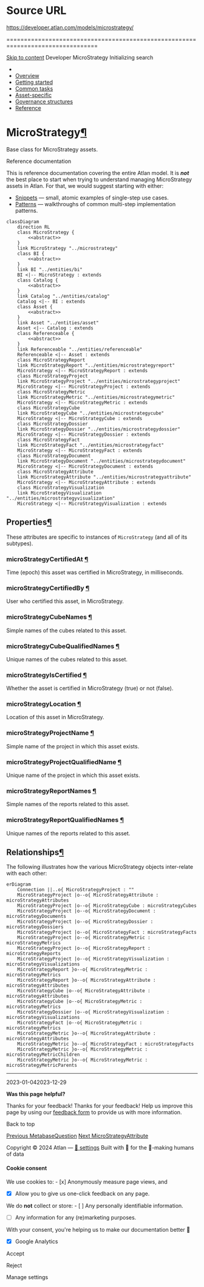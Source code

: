 # Source URL
https://developer.atlan.com/models/microstrategy/

================================================================================

<!--
canonical: https://developer.atlan.com/models/microstrategy/
meta-content-security-policy: object-src 'none'; base-uri 'self'; manifest-src 'self'; media-src 'self';
meta-description: Dear Developers
meta-generator: mkdocs-1.6.1, mkdocs-material-9.6.14
meta-og-description: Dear Developers
meta-og-image: https://developer.atlan.com/assets/images/social/models/microstrategy/index.png
meta-og-image-height: 630
meta-og-image-type: image/png
meta-og-image-width: 1200
meta-og-title: MicroStrategy - Developer
meta-og-type: website
meta-og-url: https://developer.atlan.com/models/microstrategy/
meta-twitter:card: summary_large_image
meta-twitter:description: Dear Developers
meta-twitter:image: https://developer.atlan.com/assets/images/social/models/microstrategy/index.png
meta-twitter:title: MicroStrategy - Developer
meta-viewport: width=device-width,initial-scale=1
title: MicroStrategy - Developer
-->

[Skip to content](#microstrategy) Developer MicroStrategy Initializing search 

* 
* [Overview](../..)
* [Getting started](../../getting-started/)
* [Common tasks](../../snippets/)
* [Asset\-specific](../../patterns/)
* [Governance structures](../../governance/)
* [Reference](../../reference/)

MicroStrategy[¶](#microstrategy "Permanent link")
=================================================

Base class for MicroStrategy assets.

Reference documentation

This is reference documentation covering the entire Atlan model. It is ***not*** the best place to start when trying to understand managing MicroStrategy assets in Atlan. For that, we would suggest starting with either:

* [Snippets](../../snippets/) — small, atomic examples of single\-step use cases.
* [Patterns](../../patterns/) — walkthroughs of common multi\-step implementation patterns.

```
classDiagram
    direction RL
    class MicroStrategy {
        <<abstract>>
    }
    link MicroStrategy "../microstrategy"
    class BI {
        <<abstract>>
    }
    link BI "../entities/bi"
    BI <|-- MicroStrategy : extends
    class Catalog {
        <<abstract>>
    }
    link Catalog "../entities/catalog"
    Catalog <|-- BI : extends
    class Asset {
        <<abstract>>
    }
    link Asset "../entities/asset"
    Asset <|-- Catalog : extends
    class Referenceable {
        <<abstract>>
    }
    link Referenceable "../entities/referenceable"
    Referenceable <|-- Asset : extends
    class MicroStrategyReport
    link MicroStrategyReport "../entities/microstrategyreport"
    MicroStrategy <|-- MicroStrategyReport : extends
    class MicroStrategyProject
    link MicroStrategyProject "../entities/microstrategyproject"
    MicroStrategy <|-- MicroStrategyProject : extends
    class MicroStrategyMetric
    link MicroStrategyMetric "../entities/microstrategymetric"
    MicroStrategy <|-- MicroStrategyMetric : extends
    class MicroStrategyCube
    link MicroStrategyCube "../entities/microstrategycube"
    MicroStrategy <|-- MicroStrategyCube : extends
    class MicroStrategyDossier
    link MicroStrategyDossier "../entities/microstrategydossier"
    MicroStrategy <|-- MicroStrategyDossier : extends
    class MicroStrategyFact
    link MicroStrategyFact "../entities/microstrategyfact"
    MicroStrategy <|-- MicroStrategyFact : extends
    class MicroStrategyDocument
    link MicroStrategyDocument "../entities/microstrategydocument"
    MicroStrategy <|-- MicroStrategyDocument : extends
    class MicroStrategyAttribute
    link MicroStrategyAttribute "../entities/microstrategyattribute"
    MicroStrategy <|-- MicroStrategyAttribute : extends
    class MicroStrategyVisualization
    link MicroStrategyVisualization "../entities/microstrategyvisualization"
    MicroStrategy <|-- MicroStrategyVisualization : extends
```

Properties[¶](#properties "Permanent link")
-------------------------------------------

These attributes are specific to instances of `MicroStrategy` (and all of its subtypes).

### microStrategyCertifiedAt [¶](#microstrategycertifiedat "Permanent link")

Time (epoch) this asset was certified in MicroStrategy, in milliseconds.

### microStrategyCertifiedBy [¶](#microstrategycertifiedby "Permanent link")

User who certified this asset, in MicroStrategy.

### microStrategyCubeNames [¶](#microstrategycubenames "Permanent link")

Simple names of the cubes related to this asset.

### microStrategyCubeQualifiedNames [¶](#microstrategycubequalifiednames "Permanent link")

Unique names of the cubes related to this asset.

### microStrategyIsCertified [¶](#microstrategyiscertified "Permanent link")

Whether the asset is certified in MicroStrategy (true) or not (false).

### microStrategyLocation [¶](#microstrategylocation "Permanent link")

Location of this asset in MicroStrategy.

### microStrategyProjectName [¶](#microstrategyprojectname "Permanent link")

Simple name of the project in which this asset exists.

### microStrategyProjectQualifiedName [¶](#microstrategyprojectqualifiedname "Permanent link")

Unique name of the project in which this asset exists.

### microStrategyReportNames [¶](#microstrategyreportnames "Permanent link")

Simple names of the reports related to this asset.

### microStrategyReportQualifiedNames [¶](#microstrategyreportqualifiednames "Permanent link")

Unique names of the reports related to this asset.

Relationships[¶](#relationships "Permanent link")
-------------------------------------------------

The following illustrates how the various MicroStrategy objects inter\-relate with each other:

```
erDiagram
    Connection ||..o{ MicroStrategyProject : ""
    MicroStrategyProject |o--o{ MicroStrategyAttribute : microStrategyAttributes
    MicroStrategyProject |o--o{ MicroStrategyCube : microStrategyCubes
    MicroStrategyProject |o--o{ MicroStrategyDocument : microStrategyDocuments
    MicroStrategyProject |o--o{ MicroStrategyDossier : microStrategyDossiers
    MicroStrategyProject |o--o{ MicroStrategyFact : microStrategyFacts
    MicroStrategyProject |o--o{ MicroStrategyMetric : microStrategyMetrics
    MicroStrategyProject |o--o{ MicroStrategyReport : microStrategyReports
    MicroStrategyProject |o--o{ MicroStrategyVisualization : microStrategyVisualizations
    MicroStrategyReport }o--o{ MicroStrategyMetric : microStrategyMetrics
    MicroStrategyReport }o--o{ MicroStrategyAttribute : microStrategyAttributes
    MicroStrategyCube |o--o{ MicroStrategyAttribute : microStrategyAttributes
    MicroStrategyCube |o--o{ MicroStrategyMetric : microStrategyMetrics
    MicroStrategyDossier |o--o{ MicroStrategyVisualization : microStrategyVisualizations
    MicroStrategyFact |o--o{ MicroStrategyMetric : microStrategyMetrics
    MicroStrategyMetric }o--o{ MicroStrategyAttribute : microStrategyAttributes
    MicroStrategyMetric }o--o{ MicroStrategyFact : microStrategyFacts
    MicroStrategyMetric }o--o{ MicroStrategyMetric : microStrategyMetricChildren
    MicroStrategyMetric }o--o{ MicroStrategyMetric : microStrategyMetricParents
```

---

2023\-01\-042023\-12\-29

**Was this page helpful?**

Thanks for your feedback! Thanks for your feedback! Help us improve this page by using our [feedback form](https://docs.google.com/forms/d/e/1FAIpQLScfoq7vqEn8S4QvN0ehPp0MRy6WYK5x-okJDqD69lHgoPPWtg/viewform?usp=pp_url&entry.1800719315=/models/microstrategy/) to provide us with more information. 

Back to top

[Previous MetabaseQuestion](../entities/metabasequestion/) [Next MicroStrategyAttribute](../entities/microstrategyattribute/) 

Copyright © 2024 Atlan — [🍪 settings](#__consent) 
Built with 💙 for the 🤖\-making humans of data 

#### Cookie consent

We use cookies to: - [x] Anonymously measure page views, and
- [x] Allow you to give us one\-click feedback on any page.

 We do **not** collect or store: - [ ] Any personally identifiable information.
- [ ] Any information for any (re)marketing purposes.

 With your consent, you're helping us to make our documentation better 💙

- [x] Google Analytics

Accept

Reject

Manage settings

